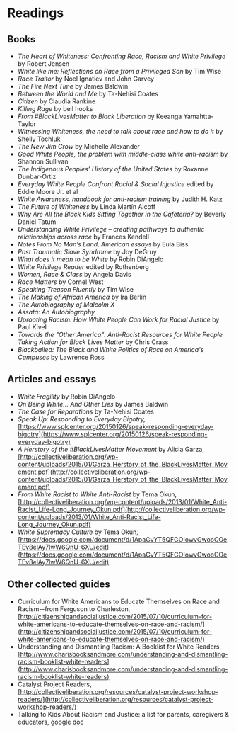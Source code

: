 # Readings

## Books
* *The Heart of Whiteness: Confronting Race, Racism and White Privilege* by Robert Jensen 
* *White like me: Reflections on Race from a Privileged Son* by Tim Wise
* *Race Traitor* by Noel Ignatiev and John Garvey
* *The Fire Next Time* by James Baldwin
* *Between the World and Me* by Ta-Nehisi Coates 
* *Citizen* by Claudia Rankine
* *Killing Rage* by bell hooks
* *From #BlackLivesMatter to Black Liberation* by Keeanga Yamahtta-Taylor
* *Witnessing Whiteness, the need to talk about race and how to do it* by Shelly Tochluk
* *The New Jim Crow* by Michelle Alexander
* *Good White People, the problem with middle-class white anti-racism* by Shannon Sullivan
* *The Indigenous Peoples’ History of the United States* by Roxanne Dunbar-Ortiz
* *Everyday White People Confront Racial & Social Injustice* edited by Eddie Moore Jr. et al
* *White Awareness, handbook for anti-racism training* by Judith H. Katz
* *The Future of Whiteness* by Linda Martín Alcoff
* *Why Are All the Black Kids Sitting Together in the Cafeteria?* by Beverly Daniel Tatum
* *Understanding White Privilege – creating pathways to authentic relationships across race* by Frances Kendell
* *Notes From No Man’s Land, American essays* by Eula Biss
* *Post Traumatic Slave Syndrome* by Joy DeGruy
* *What does it mean to be White* by Robin DiAngelo
* *White Privilege Reader* edited by Rothenberg
* *Women, Race & Class* by Angela Davis
* *Race Matters* by Cornel West
* *Speaking Treason Fluently* by Tim Wise
* *The Making of African America* by Ira Berlin
* *The Autobiography of Malcolm X*
* *Assata: An Autobiography*
* *Uprooting Racism: How White People Can Work for Racial Justice* by Paul Kivel 
* *Towards the "Other America": Anti-Racist Resources for White People Taking Action for Black Lives Matter* by 
Chris Crass 
* *Blackballed: The Black and White Politics of Race on America's Campuses* by Lawrence Ross


## Articles and essays
* *White Fragility* by Robin DiAngelo
* *On Being White... And Other Lies* by James Baldwin
* *The Case for Reparations* by Ta-Nehisi Coates
* *Speak Up: Responding to Everyday Bigotry,* [https://www.splcenter.org/20150126/speak-responding-everyday-bigotry](https://www.splcenter.org/20150126/speak-responding-everyday-bigotry)
* *A Herstory of the #BlackLivesMatter Movement*
by Alicia Garza, [http://collectiveliberation.org/wp-content/uploads/2015/01/Garza_Herstory_of_the_BlackLivesMatter_Movement.pdf](http://collectiveliberation.org/wp-content/uploads/2015/01/Garza_Herstory_of_the_BlackLivesMatter_Movement.pdf)
* *From White Racist to White Anti-Racist* by Tema Okun, [http://collectiveliberation.org/wp-content/uploads/2013/01/White_Anti-Racist_Life-Long_Journey_Okun.pdf](http://collectiveliberation.org/wp-content/uploads/2013/01/White_Anti-Racist_Life-Long_Journey_Okun.pdf)
* *White Supremacy Culture* by Tema Okun, [https://docs.google.com/document/d/1ApaGvYT5QFGOIowvGwooCOeTEv8elAy7lwW6QnU-6XU/edit](https://docs.google.com/document/d/1ApaGvYT5QFGOIowvGwooCOeTEv8elAy7lwW6QnU-6XU/edit)


## Other collected guides
* Curriculum for White Americans to Educate Themselves on Race and Racism--from Ferguson to Charleston, [http://citizenshipandsocialjustice.com/2015/07/10/curriculum-for-white-americans-to-educate-themselves-on-race-and-racism/](http://citizenshipandsocialjustice.com/2015/07/10/curriculum-for-white-americans-to-educate-themselves-on-race-and-racism/)
* Understanding and Dismantling Racism: A Booklist for White Readers, [http://www.charisbooksandmore.com/understanding-and-dismantling-racism-booklist-white-readers](http://www.charisbooksandmore.com/understanding-and-dismantling-racism-booklist-white-readers)
* Catalyst Project Readers, [http://collectiveliberation.org/resources/catalyst-project-workshop-readers/](http://collectiveliberation.org/resources/catalyst-project-workshop-readers/)
* Talking to Kids About Racism and Justice: a list for parents, caregivers & educators, [google doc](https://docs.google.com/document/d/1s0lCA3FlulVhK6DFE2d3uYCipc6ApY8Gn2rMwm6fYqw/edit#heading=h.660636hiyby8)





